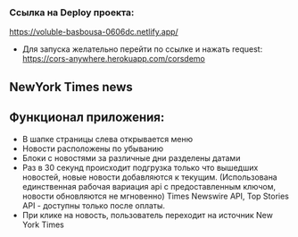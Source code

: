### Ссылка на Deploy проекта: 
https://voluble-basbousa-0606dc.netlify.app/
- Для запуска желательно перейти по ссылке и нажать request: https://cors-anywhere.herokuapp.com/corsdemo
## NewYork Times news

## Функционал приложения:

- В шапке страницы слева открывается меню
- Новости расположены по убыванию
- Блоки с новостями за различные дни разделены датами
- Раз в 30 секунд происходит подгрузка только что вышедших новостей, новые новости добавляются к текущим.
(Использована единственная рабочая вариация api с предоставленным ключом, новости обновляются не мгновенно)
Times Newswire API, Top Stories API - доступны только после оплаты.
- При клике на новость, пользователь переходит на источник New York Times



